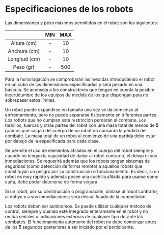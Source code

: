 # Especificaciones de los robots

Las dimensiones y peso máximos permitidos en el robot son los siguientes:

|              | MIN | MAX |
|:------------:|:---:|:---:|
| Altura (cm)  | -   | 10  |
| Anchura (cm) | -   | 10  |
| Longitud (cm)| -   | 10  |
| Peso (gr)    | -   | 500 |

Para la homologación se comprobarán las medidas introduciendo el robot en un cubo de las dimensiones especificadas y será pesado en una báscula. Se aconseja a los constructores que tengan en cuenta la posible incertidumbre de los equipos de medida de los que dispongan para no sobrepasar estos límites.

Un robot puede expandirse en tamaño una vez se da comienzo al enfrentamiento, pero no puede separarse físicamente en diferentes partes. Los robots que no cumplan esta restricción perderán el combate. Los tornillos, tuercas y otras partes del robot con una masa total de menos de **5** gramos que caigan del cuerpo de un robot no causarán la pérdida del combate. La masa total de un robot al comienzo de una partida debe estar por debajo de la especificada para cada clase.

Se permite el uso de elementos afilados en el cuerpo del robot siempre y cuando no tengan la capacidad de dañar al robot contrario, el dohyo ni sus inmediaciones. Se requerirá además que los robots tengan sistemas de seguridad (como detención de forma remota) a aquellos robots que constituyan un peligro por su construcción o funcionamiento. Es decir, si un robot es muy rápido y además posee una cuchilla afilada para usarse como cuña, debe poder detenerse de forma segura.

Si un robot, por su construcción o programación, dañase al robot contrario, al dohyo o a sus inmediaciones; será descalificado de la competición.

Los robots deben ser autónomos. Se puede utilizar cualquier método de control, siempre y cuando esté integrado enteramente en el robot y no reciba señales o indicaciones externas de cualquier tipo durante los combates. El funcionamiento autónomo del robot no debe comenzar antes de los **5** segundos posteriores a ser iniciado por el participante.
